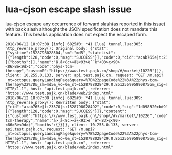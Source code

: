 # lua-cjson escape slash issue

lua-cjson escape any occurrence of forward slash(as reported in [this
issue][1]) with back slash althought the JSON specification does not mandate
this feature. This breaks application does not expect the escaped form.

    2018/06/12 18:07:08 [info] 6825#0: *41 [lua] tunnel.lua:305: http_reverse_proxy(): Original body: {"stat":{"systime":1528798028504,"sm":"md5","stateList":[{"length":128,"code":0,"msg":"SUCCESS"}],"code":0,"cid":"a:ab765e|t:23570|s:1528798028492","sig":"1d098320cbd999b708d0b2ef1f1789c8"},"content":[{"booths":[],"name":"ä¸­å<8c>»ä½<93>è´¨è°<83>ç<90><86>Bé<9d>¢","code":"phys-tcm-therapy","custom0":"https://www.test.pajk.cn/shop/#/market/10226"}]}, client: 10.255.0.133, server: api.test.pajk.cn, request: "GET /m.api?_mt=octopus.queryLandingPage&query=%7B%22pageCode%22%3A%22phys-tcm-therapy%22%7D&_sm=md5&_vc=0&_st=1528798028429.0.8512569958908756&_sig=a3a89e46067955196fcd2fdc51187462 HTTP/1.1", host: "api.test.pajk.cn", referrer: "https://www.test.pajk.cn/blade/web/index.html"
    2018/06/12 18:07:08 [info] 6825#0: *41 [lua] tunnel.lua:309: http_reverse_proxy(): Rewritten body: {"stat":{"cid":"a:ab765e|t:23570|s:1528798028492","code":0,"sig":"1d098320cbd999b708d0b2ef1f1789c8","sm":"md5","systime":1528798028504,"stateList":[{"length":128,"code":0,"msg":"SUCCESS"}]},"content":[{"custom0":"https:\/\/www.test.pajk.cn\/shop\/#\/market\/10226","code":"phys-tcm-therapy","name":"ä>¸­å<8c>»ä½<93>è´¨è°<83>ç<90><86>Bé<9d>¢","booths":{}}]}, client: 10.255.0.133, server: api.test.pajk.cn, request: "GET /m.api?_mt=octopus.queryLandingPage&query=%7B%22pageCode%22%3A%22phys-tcm-therapy%22%7D&_sm=md5&_vc=0&_st=1528798028429.0.8512569958908756&_sig=a3a89e46067955196fcd2fdc51187462 HTTP/1.1", host: "api.test.pajk.cn", referrer: "https://www.test.pajk.cn/blade/web/index.html"

[1]: https://github.com/mpx/lua-cjson/issues/2